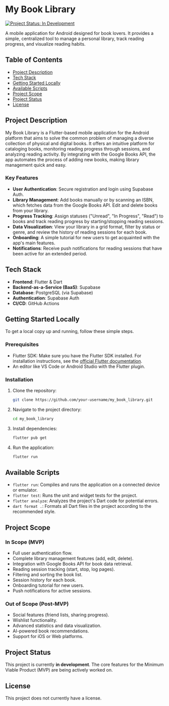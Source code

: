 # My Book Library

[![Project Status: In Development](https://img.shields.io/badge/status-in%20development-yellowgreen.svg)](https://shields.io/)

A mobile application for Android designed for book lovers. It provides a simple, centralized tool to manage a personal library, track reading progress, and visualize reading habits.

## Table of Contents

- [Project Description](#project-description)
- [Tech Stack](#tech-stack)
- [Getting Started Locally](#getting-started-locally)
- [Available Scripts](#available-scripts)
- [Project Scope](#project-scope)
- [Project Status](#project-status)
- [License](#license)

## Project Description

My Book Library is a Flutter-based mobile application for the Android platform that aims to solve the common problem of managing a diverse collection of physical and digital books. It offers an intuitive platform for cataloging books, monitoring reading progress through sessions, and analyzing reading activity. By integrating with the Google Books API, the app automates the process of adding new books, making library management quick and easy.

### Key Features

-   **User Authentication**: Secure registration and login using Supabase Auth.
-   **Library Management**: Add books manually or by scanning an ISBN, which fetches data from the Google Books API. Edit and delete books from your library.
-   **Progress Tracking**: Assign statuses ("Unread", "In Progress", "Read") to books and track reading progress by starting/stopping reading sessions.
-   **Data Visualization**: View your library in a grid format, filter by status or genre, and review the history of reading sessions for each book.
-   **Onboarding**: A simple tutorial for new users to get acquainted with the app's main features.
-   **Notifications**: Receive push notifications for reading sessions that have been active for an extended period.

## Tech Stack

-   **Frontend**: Flutter & Dart
-   **Backend-as-a-Service (BaaS)**: Supabase
-   **Database**: PostgreSQL (via Supabase)
-   **Authentication**: Supabase Auth
-   **CI/CD**: GitHub Actions

## Getting Started Locally

To get a local copy up and running, follow these simple steps.

### Prerequisites

-   Flutter SDK: Make sure you have the Flutter SDK installed. For installation instructions, see the [official Flutter documentation](https://flutter.dev/docs/get-started/install).
-   An editor like VS Code or Android Studio with the Flutter plugin.

### Installation

1.  Clone the repository:
    ```sh
    git clone https://github.com/your-username/my_book_library.git
    ```
2.  Navigate to the project directory:
    ```sh
    cd my_book_library
    ```
3.  Install dependencies:
    ```sh
    flutter pub get
    ```
4.  Run the application:
    ```sh
    flutter run
    ```

## Available Scripts

-   `flutter run`: Compiles and runs the application on a connected device or emulator.
-   `flutter test`: Runs the unit and widget tests for the project.
-   `flutter analyze`: Analyzes the project's Dart code for potential errors.
-   `dart format .`: Formats all Dart files in the project according to the recommended style.

## Project Scope

### In Scope (MVP)

-   Full user authentication flow.
-   Complete library management features (add, edit, delete).
-   Integration with Google Books API for book data retrieval.
-   Reading session tracking (start, stop, log pages).
-   Filtering and sorting the book list.
-   Session history for each book.
-   Onboarding tutorial for new users.
-   Push notifications for active sessions.

### Out of Scope (Post-MVP)

-   Social features (friend lists, sharing progress).
-   Wishlist functionality.
-   Advanced statistics and data visualization.
-   AI-powered book recommendations.
-   Support for iOS or Web platforms.

## Project Status

This project is currently **in development**. The core features for the Minimum Viable Product (MVP) are being actively worked on.

## License

This project does not currently have a license.
